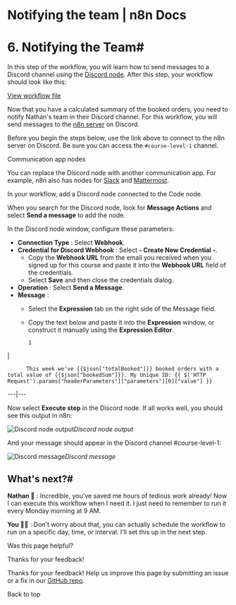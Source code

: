 # Notifying the team | n8n Docs

[ ](https://github.com/n8n-io/n8n-docs/edit/main/docs/courses/level-one/chapter-5/chapter-5.6.md "Edit this page")

# 6\. Notifying the Team#

In this step of the workflow, you will learn how to send messages to a Discord channel using the [Discord node](../../../../integrations/builtin/app-nodes/n8n-nodes-base.discord/). After this step, your workflow should look like this:

[View workflow file](/_workflows//courses/level-one/chapter-5/chapter-5.6.json)

Now that you have a calculated summary of the booked orders, you need to notify Nathan's team in their Discord channel. For this workflow, you will send messages to the [n8n server](https://discord.gg/G98WXzsjky) on Discord.

Before you begin the steps below, use the link above to connect to the n8n server on Discord. Be sure you can access the `#course-level-1` channel.

Communication app nodes

You can replace the Discord node with another communication app. For example, n8n also has nodes for [Slack](../../../../integrations/builtin/app-nodes/n8n-nodes-base.slack/) and [Mattermost](../../../../integrations/builtin/app-nodes/n8n-nodes-base.mattermost/).

In your workflow, add a Discord node connected to the Code node.

When you search for the Discord node, look for **Message Actions** and select **Send a message** to add the node.

In the Discord node window, configure these parameters:

  * **Connection Type** : Select **Webhook**.
  * **Credential for Discord Webhook** : Select **\- Create New Credential -**.
    * Copy the **Webhook URL** from the email you received when you signed up for this course and paste it into the **Webhook URL** field of the credentials.
    * Select **Save** and then close the credentials dialog.
  * **Operation** : Select **Send a Message**.
  * **Message** :
    * Select the **Expression** tab on the right side of the Message field.
    * Copy the text below and paste it into the **Expression** window, or construct it manually using the **Expression Editor**. 
          
          1

| 
          
          This week we've {{$json["totalBooked"]}} booked orders with a total value of {{$json["bookedSum"]}}. My Unique ID: {{ $('HTTP Request').params["headerParameters"]["parameters"][0]["value"] }}
            
  
---|---  
  

Now select **Execute step** in the Discord node. If all works well, you should see this output in n8n:

![Discord node output](/_images/courses/level-one/chapter-five/l1-c5-5-6-discord-output.png)_Discord node output_

And your message should appear in the Discord channel #course-level-1:

![Discord message](/_images/courses/level-one/chapter-two/discord-output.png)_Discord message_

## What's next?#

**Nathan 🙋** : Incredible, you've saved me hours of tedious work already! Now I can execute this workflow when I need it. I just need to remember to run it every Monday morning at 9 AM.

**You 👩‍🔧** : Don't worry about that, you can actually schedule the workflow to run on a specific day, time, or interval. I'll set this up in the next step.

Was this page helpful? 

Thanks for your feedback! 

Thanks for your feedback! Help us improve this page by submitting an issue or a fix in our [GitHub repo](https://github.com/n8n-io/n8n-docs). 

Back to top